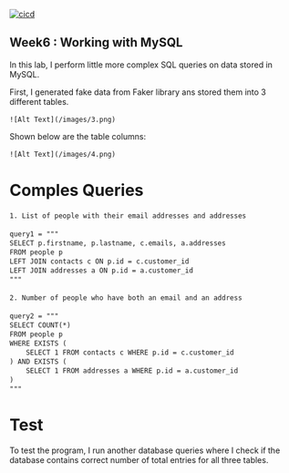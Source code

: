  [![cicd](https://github.com/nogibjj/IDS706_Week6_KM632/actions/workflows/python.yml/badge.svg)](https://github.com/nogibjj/IDS706_Week6_KM632/actions/workflows/python.yml)
 
## Week6 : Working with MySQL 

In this lab, I perform little more complex SQL queries on data stored in MySQL.

First, I generated fake data from Faker library ans stored them into 3 different tables.

    ![Alt Text](/images/3.png)

Shown below are the table columns:

    ![Alt Text](/images/4.png)

# Comples Queries

    1. List of people with their email addresses and addresses

    query1 = """
    SELECT p.firstname, p.lastname, c.emails, a.addresses
    FROM people p
    LEFT JOIN contacts c ON p.id = c.customer_id
    LEFT JOIN addresses a ON p.id = a.customer_id
    """
        
    2. Number of people who have both an email and an address

    query2 = """
    SELECT COUNT(*)
    FROM people p
    WHERE EXISTS (
        SELECT 1 FROM contacts c WHERE p.id = c.customer_id
    ) AND EXISTS (
        SELECT 1 FROM addresses a WHERE p.id = a.customer_id
    )
    """
# Test

To test the program, I run another database queries where I check if the database contains correct number of total entries for all three tables.
